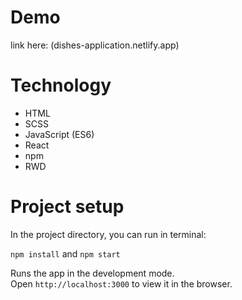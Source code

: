 # Demo 
link here: (dishes-application.netlify.app)

# Technology
- HTML
- SCSS
- JavaScript (ES6)
- React
- npm
- RWD

# Project setup

In the project directory, you can run in terminal:

`npm install` and `npm start` 

Runs the app in the development mode.\
Open `http://localhost:3000` to view it in the browser.
